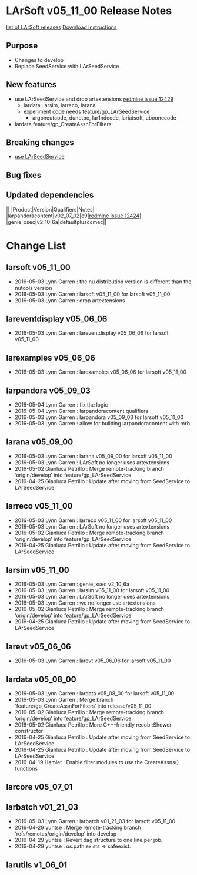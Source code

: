 LArSoft v05_11_00 Release Notes
======================================================================

[list of LArSoft releases](LArSoft_release_list)
[Download instructions](http://scisoft.fnal.gov/scisoft/bundles/larsoft/v05_11_00/larsoft-v05_11_00.html)

Purpose
--------------------

-   Changes to develop
-   Replace SeedService with LArSeedService

New features
------------------------------

-   use LArSeedService and drop artextensions [redmine issue 12429](https://cdcvs.fnal.gov/redmine/issues/12429)
    -   lardata, larsim, larreco, larana
    -   experiment code needs feature/gp_LArSeedService
        -   argoneutcode, dunetpc, lar1ndcode, lariatsoft, uboonecode
-   lardata feature/gp_CreateAssnForFilters

Breaking changes
--------------------------------------

-   [use LArSeedService](Breaking_Changes#SeedService-from-artextensions-replaced-by-LArSeedService)

Bug fixes
------------------------

Updated dependencies
----------------------------------------------

||
|Product|Version|Qualifiers|Notes|
|larpandoracontent|v02_07_02|e9|[redmine issue 12424](https://cdcvs.fnal.gov/redmine/issues/12424)|
|genie_xsec|v2_10_6a|defaultplusccmec||

Change List
============================

larsoft v05_11_00
------------------------------------------

-   2016-05-03 Lynn Garren : the nu distribution version is different than the nutools version
-   2016-05-03 Lynn Garren : larsoft v05_11_00 for larsoft v05_11_00
-   2016-05-03 Lynn Garren : drop artextensions

lareventdisplay v05_06_06
----------------------------------------------------------

-   2016-05-03 Lynn Garren : lareventdisplay v05_06_06 for larsoft v05_11_00

larexamples v05_06_06
--------------------------------------------------

-   2016-05-03 Lynn Garren : larexamples v05_06_06 for larsoft v05_11_00

larpandora v05_09_03
------------------------------------------------

-   2016-05-04 Lynn Garren : fix the logic
-   2016-05-04 Lynn Garren : larpandoracontent qualifiers
-   2016-05-03 Lynn Garren : larpandora v05_09_03 for larsoft v05_11_00
-   2016-05-03 Lynn Garren : allow for building larpandoracontent with mrb

larana v05_09_00
----------------------------------------

-   2016-05-03 Lynn Garren : larana v05_09_00 for larsoft v05_11_00
-   2016-05-03 Lynn Garren : LArSoft no longer uses artextensions
-   2016-05-02 Gianluca Petrillo : Merge remote-tracking branch ‘origin/develop’ into feature/gp_LArSeedService
-   2016-04-25 Gianluca Petrillo : Update after moving from SeedService to LArSeedService

larreco v05_11_00
------------------------------------------

-   2016-05-03 Lynn Garren : larreco v05_11_00 for larsoft v05_11_00
-   2016-05-03 Lynn Garren : LArSoft no longer uses artextensions
-   2016-05-02 Gianluca Petrillo : Merge remote-tracking branch ‘origin/develop’ into feature/gp_LArSeedService
-   2016-04-25 Gianluca Petrillo : Update after moving from SeedService to LArSeedService

larsim v05_11_00
----------------------------------------

-   2016-05-03 Lynn Garren : genie_xsec v2_10_6a
-   2016-05-03 Lynn Garren : larsim v05_11_00 for larsoft v05_11_00
-   2016-05-03 Lynn Garren : LArSoft no longer uses artextensions
-   2016-05-03 Lynn Garren : we no longer use artextensions
-   2016-05-02 Gianluca Petrillo : Merge remote-tracking branch ‘origin/develop’ into feature/gp_LArSeedService
-   2016-04-25 Gianluca Petrillo : Update after moving from SeedService to LArSeedService

larevt v05_06_06
----------------------------------------

-   2016-05-03 Lynn Garren : larevt v05_06_06 for larsoft v05_11_00

lardata v05_08_00
------------------------------------------

-   2016-05-03 Lynn Garren : lardata v05_08_00 for larsoft v05_11_00
-   2016-05-03 Lynn Garren : Merge branch ‘feature/gp_CreateAssnForFilters’ into release/v05_11_00
-   2016-05-02 Gianluca Petrillo : Merge remote-tracking branch ‘origin/develop’ into feature/gp_LArSeedService
-   2016-05-02 Gianluca Petrillo : More C++-friendly recob::Shower constructor
-   2016-04-25 Gianluca Petrillo : Update after moving from SeedService to LArSeedService
-   2016-04-25 Gianluca Petrillo : Update after moving from SeedService to LArSeedService
-   2016-04-19 Hamlet : Enable filter modules to use the CreateAssns() functions

larcore v05_07_01
------------------------------------------

larbatch v01_21_03
--------------------------------------------

-   2016-05-03 Lynn Garren : larbatch v01_21_03 for larsoft v05_11_00
-   2016-04-29 yuntse : Merge remote-tracking branch ‘refs/remotes/origin/develop’ into develop
-   2016-04-29 yuntse : Revert dag structure to one line per job.
-   2016-04-29 yuntse : os.path.exists -\> safeexist.

larutils v1_06_01
------------------------------------------
